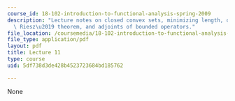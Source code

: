```yaml
---
course_id: 18-102-introduction-to-functional-analysis-spring-2009
description: "Lecture notes on closed convex sets, minimizing length, orthocomplements,\
  \ Riesz\u2019 theorem, and adjoints of bounded operators."
file_location: /coursemedia/18-102-introduction-to-functional-analysis-spring-2009/5df738d3de428b4523723684bd185762_MIT18_102s09_lec11.pdf
file_type: application/pdf
layout: pdf
title: Lecture 11
type: course
uid: 5df738d3de428b4523723684bd185762

---
```

None